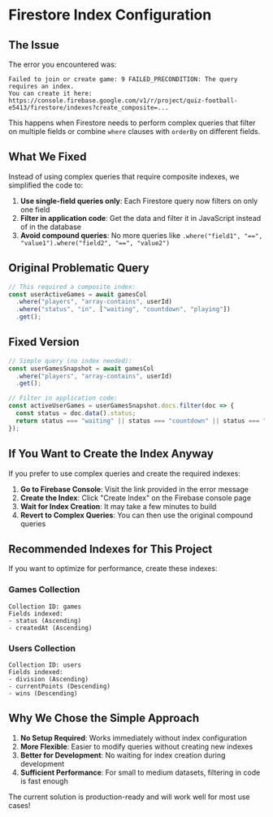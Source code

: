 # Firestore Index Configuration

## The Issue
The error you encountered was:
```
Failed to join or create game: 9 FAILED_PRECONDITION: The query requires an index. 
You can create it here: https://console.firebase.google.com/v1/r/project/quiz-football-e5413/firestore/indexes?create_composite=...
```

This happens when Firestore needs to perform complex queries that filter on multiple fields or combine `where` clauses with `orderBy` on different fields.

## What We Fixed
Instead of using complex queries that require composite indexes, we simplified the code to:

1. **Use single-field queries only**: Each Firestore query now filters on only one field
2. **Filter in application code**: Get the data and filter it in JavaScript instead of in the database
3. **Avoid compound queries**: No more queries like `.where("field1", "==", "value1").where("field2", "==", "value2")`

## Original Problematic Query
```javascript
// This required a composite index:
const userActiveGames = await gamesCol
  .where("players", "array-contains", userId)
  .where("status", "in", ["waiting", "countdown", "playing"])
  .get();
```

## Fixed Version
```javascript
// Simple query (no index needed):
const userGamesSnapshot = await gamesCol
  .where("players", "array-contains", userId)
  .get();

// Filter in application code:
const activeUserGames = userGamesSnapshot.docs.filter(doc => {
  const status = doc.data().status;
  return status === "waiting" || status === "countdown" || status === "playing";
});
```

## If You Want to Create the Index Anyway
If you prefer to use complex queries and create the required indexes:

1. **Go to Firebase Console**: Visit the link provided in the error message
2. **Create the Index**: Click "Create Index" on the Firebase console page
3. **Wait for Index Creation**: It may take a few minutes to build
4. **Revert to Complex Queries**: You can then use the original compound queries

## Recommended Indexes for This Project
If you want to optimize for performance, create these indexes:

### Games Collection
```
Collection ID: games
Fields indexed:
- status (Ascending)
- createdAt (Ascending)
```

### Users Collection  
```
Collection ID: users
Fields indexed:
- division (Ascending)
- currentPoints (Descending)
- wins (Descending)
```

## Why We Chose the Simple Approach
1. **No Setup Required**: Works immediately without index configuration
2. **More Flexible**: Easier to modify queries without creating new indexes
3. **Better for Development**: No waiting for index creation during development
4. **Sufficient Performance**: For small to medium datasets, filtering in code is fast enough

The current solution is production-ready and will work well for most use cases!